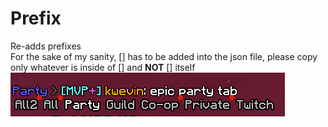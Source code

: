 # Prefix <br>
Re-adds prefixes <br>
For the sake of my sanity, [] has to be added  into the json file, please copy only whatever is inside of [] and **NOT** [] itself
  ![useless field](/assets/prefix.png "prefix fix")